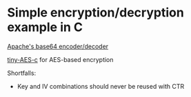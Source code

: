 # Simple encryption/decryption example in C

[Apache's base64 encoder/decoder](https://opensource.apple.com/source/QuickTimeStreamingServer/QuickTimeStreamingServer-452/CommonUtilitiesLib/base64.c)

[tiny-AES-c](https://github.com/kokke/tiny-AES-c) for AES-based encryption

Shortfalls:
- Key and IV combinations should never be reused with CTR
